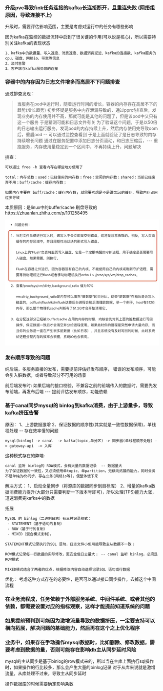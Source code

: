 ### 升级pvc导致fink任务连接的kafka长连接断开，且重连失败 (网络组原因，导致连接不上)
升级时，需要评估影响范围，主要是考虑对运行中的任务有哪些影响

因为kafka在监控的数据流转中启到了很关键的作用(可以说是核心)，所以需要特别关注kafka的表现状态
```text
1、kafka中的数据量、写入速度、消费速度、数据消费延迟、kafka的连接数、kafka服务的cpu、磁盘、网络io、带宽等信息
2、及时告警
3、客户端与kafka服务端的连接
```

### 容器中的内存因为日志文件增多而高居不下问题排查
通过排查发现：
> 当服务在pod中运行时，随着运行时间的增长，容器的内存存在高居不下的趋势(增长趋势)
> 初步怀疑是服务中内存泄漏导致的，通过pprof排查后，发现业务的内存使用并不高，那就可能是其他的问题了，但是该pod中又只有这一个服务
> 于是猜测可能和日志文件有关
> 为了验证这个问题，于是以50倍的日志输出运行服务，发现pod的内存持续上升，然后内存使用完导致oom后，重启pod -- 可以通过监控查看到
> 于是上面就验证了是日志导致的内存持续增长问题
> 通过在服务配置中添加日志分页滚动，和日志压缩后，--- 重跑服务，内存使用量稳定到一个区间中，不再持续上升，问题解决

排查：
```text
可以通过 free -h 查看内存在哪些地方使用了

total：内存总数；used：已经使用的内存数；free：空闲的内存数；shared：当前已经废弃不用；buff/cache：缓存内存数；

如果内存主要在 buff/cache：缓存内存数; 就需要考虑是不是磁盘io的缓存，导致内存占用过多导致
```

本质原因：是linux中的buffer/cache 刷盘导致的
https://zhuanlan.zhihu.com/p/101258495


![img_2.png](disk_flush.png)

### 发布顺序导致的问题
纯后端，多服务直接的发布，需要提前评估好发布顺序， 错误的发布顺序，可能会引入脏数据，或者导致部分不可用的场景

前后端发布时: 如果后端的接口校验，不兼容之前的前端传入的数据时，需要先发布前端，再发布后端  --- 提前评估发布顺序，功能依赖


### 基于canal同步mysql的 binlog到kafka消费，由于上游量多，导致kafka挤压告警

原因：
1、上游数据激增
2、保证数据的顺序性(其实就是一致性数据保障)，单线程处理 -- 存在效率慢的问题
```text
mysql(binlog) -> canal  -> kafka(topic,单分区) -> 同步器(单线程顺序处理) -> gateway-api  -> 入库
```

这种模式存在的弊端:
```text
canal 监听 binlog的 ROW模式，会有大量的数据记录  -- 数据量大
为了保证数据的一致性，又必须使用单topic、单partition，无横向拓展的能力，同时业务不是单纯的db同步，存在业务(网络io等)，使整体慢下来
```

解决方式：
1、启动全量同步（将源库的数据同步到目标库）
2、增量的kafka数据消费能力提升(大部分只需要判断一下版本号即可)，所以处理(TPS)能力大涨，迅速消费完kafka中的数据

拓展
```text
MySQL 的 binlog（二进制日志）有三种记录模式：
 - STATEMENT（基于语句的复制）
 - ROW（基于行的复制）
 - MIXED（混合模式复制）。
 
STATEMENT模式记录执行的SQL 语句，日志文件小但可能导致主从数据不一致；

ROW模式记录每一行数据的实际修改，更安全但日志量大； -- canal 监听 binlog，必须是ROW模式

MIXED模式结合了两者的优点，根据修改内容自动选择记录SQL 语句或行数据
```

优化：
考虑这种方式存在的必要性，是否可以通过接口同步操作，去掉这个中间流程

### 在业务流程成，任务依赖于外部服务系统、中间件系统、或者其他的依赖，都需要设置对应的指标观察，这样才能提前知道系统的问题

### 如果提前预判到可能因为激增流量导致的数据挤压，一定要支持可以横向拓展，解决问题的基础能力，然后再在这个之上优化程序


### 业务中，如果存在手动操作mysql数据时，比如删除、修改数据，需要考虑到数据的量，否则可能存在影响db主从同步延时风险
mysql的主从同步是基于binlog的row模式来的，所以当在主库上面执行sql操作时，如果操作的行比较多，那么会产生大量的binlog记录
对于从库来说就是激增流量，从库处理不过来，导致主从同步延时

操作数据库的时候需要确定影响条数